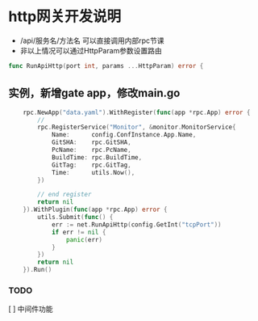# http网关开发说明

* /api/服务名/方法名 可以直接调用内部rpc节课
* 非以上情况可以通过HttpParam参数设置路由

``` go
func RunApiHttp(port int, params ...HttpParam) error {
```

## 实例，新增gate app，修改main.go
``` go
	rpc.NewApp("data.yaml").WithRegister(func(app *rpc.App) error {
		//
		rpc.RegisterService("Monitor", &monitor.MonitorService{
			Name:      config.ConfInstance.App.Name,
			GitSHA:    rpc.GitSHA,
			PcName:    rpc.PcName,
			BuildTime: rpc.BuildTime,
			GitTag:    rpc.GitTag,
			Time:      utils.Now(),
		})

		// end register
		return nil
	}).WithPlugin(func(app *rpc.App) error {
		utils.Submit(func() {
			err := net.RunApiHttp(config.GetInt("tcpPort"))
			if err != nil {
				panic(err)
			}
		})
		return nil
	}).Run()
```

### TODO

[ ] 中间件功能